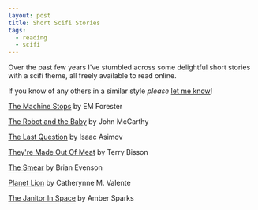 ```yaml
---
layout: post
title: Short Scifi Stories
tags:
  - reading
  - scifi
---
```

Over the past few years I've stumbled across some delightful short stories with a scifi theme, all freely available to read online.

If you know of any others in a similar style _please_ [let me know](mailto:albert@kawmi.co)!

[The Machine Stops](http://archive.ncsa.illinois.edu/prajlich/forster.html) by EM Forester

[The Robot and the Baby](http://www-formal.stanford.edu/jmc/robotandbaby/robotandbaby.html) by John McCarthy

[The Last Question](http://multivax.com/last_question.html) by Isaac Asimov

[They're Made Out Of Meat](http://www.mit.edu/people/dpolicar/writing/prose/text/thinkingMeat.html) by Terry Bisson

[The Smear](http://www.conjunctions.com/print/article/brian-evenson-c67) by Brian Evenson

[Planet Lion](http://uncannymagazine.com/article/planet-lion/) by Catherynne M. Valente

[The Janitor In Space](http://americanshortfiction.org/2014/07/01/janitor-space/) by Amber Sparks
